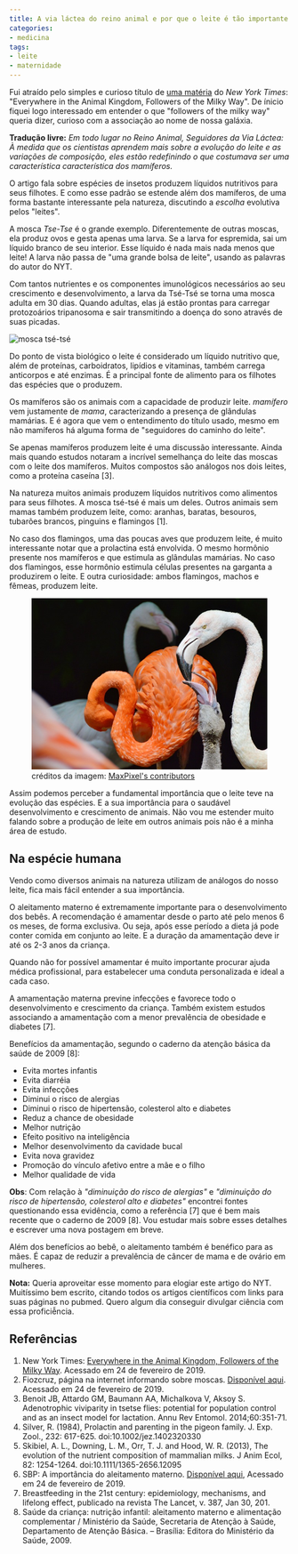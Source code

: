 ```yaml
---
title: A via láctea do reino animal e por que o leite é tão importante
categories:
- medicina
tags:
- leite
- maternidade
---
```


Fui atraído pelo simples e curioso título de [uma matéria](https://www.nytimes.com/2019/02/11/science/milk-animals-evolution.html) do _New York Times_:  "Everywhere in the Animal Kingdom, Followers of the Milky Way". De ínicio fiquei logo interessado em entender o que "followers of the milky way" queria dizer, curioso com a associação ao nome de nossa galáxia.

**Tradução livre:** _Em todo lugar no Reino Animal, Seguidores da Via Láctea: À medida que os cientistas aprendem mais sobre a evolução do leite e as variações de composição, eles estão redefinindo o que costumava ser uma característica característica dos mamíferos._

O artigo fala sobre espécies de insetos produzem líquidos nutritivos para seus filhotes. E como esse padrão se estende além dos mamíferos, de uma forma bastante interessante pela natureza, discutindo a _escolha_ evolutiva pelos "leites".

A mosca _Tse-Tse_ é o grande exemplo. Diferentemente de outras moscas, ela produz ovos e gesta apenas uma larva. Se a larva for espremida, sai um líquido branco de seu interior. Esse líquido é nada mais nada menos que leite! A larva não passa de "uma grande bolsa de leite", usando as palavras do autor do NYT.

Com tantos nutrientes e os componentes imunológicos necessários ao seu crescimento e desenvolvimento, a larva da Tsé-Tsé se torna uma mosca adulta em 30 dias. Quando adultas, elas já estão prontas para carregar protozoários tripanosoma e sair transmitindo a doença do sono através de suas picadas.

![mosca tsé-tsé](https://upload.wikimedia.org/wikipedia/commons/thumb/c/c7/Glossina_palpalis_morsitans.jpg/800px-Glossina_palpalis_morsitans.jpg)

Do ponto de vista biológico o leite é considerado um líquido nutritivo que, além de proteínas, carboidratos, lipídios e vitaminas, também carrega anticorpos e até enzimas. É a principal fonte de alimento para os filhotes das espécies que o produzem.

Os mamíferos são os animais com a capacidade de produzir leite. _mamífero_ vem justamente de _mama_, caracterizando a presença de glândulas mamárias. E é agora que vem o entendimento do título usado, mesmo em não mamíferos há alguma forma de "seguidores do caminho do leite".

Se apenas mamíferos produzem leite é uma discussão interessante. Ainda mais quando estudos notaram a incrível semelhança do leite das moscas com o leite dos mamíferos. Muitos compostos são análogos nos dois leites, como a proteína caseína [3].

Na natureza muitos animais produzem líquidos nutritivos como alimentos para seus filhotes. A mosca tsé-tsé é mais um deles. Outros animais sem mamas também produzem leite, como: aranhas, baratas, besouros, tubarões brancos, pinguins e flamingos [1].

No caso dos flamingos, uma das poucas aves que produzem leite, é muito interessante notar que a prolactina está envolvida. O mesmo hormônio presente nos mamíferos e que estimula as glândulas mamárias. No caso dos flamingos, esse hormônio estimula células presentes na garganta a produzirem o leite. E outra curiosidade: ambos flamingos, machos e fêmeas, produzem leite.

<figure>
	<img alt="flamingo alimentando filhote" src="/assets/images/posts/2019/milky-way/flamingo-milk.jpg">
	<figcaption>créditos da imagem: <a href="https://www.maxpixel.net/Feather-Birds-Pink-Bird-Plumage-Flamingo-Bill-2528543">MaxPixel's contributors</a></figcaption>
</figure>

Assim podemos perceber a fundamental importância que o leite teve na evolução das espécies. E a sua importância para o saudável desenvolvimento e crescimento de animais. Não vou me estender muito falando sobre a produção de leite em outros animais pois não é a minha área de estudo.

## Na espécie humana

Vendo como diversos animais na natureza utilizam de análogos do nosso leite, fica mais fácil entender a sua importância.

O aleitamento materno é extremamente importante para o desenvolvimento dos bebês. A recomendação é amamentar desde o parto até pelo menos  6 os meses, de forma exclusiva. Ou seja, após esse período a dieta já pode conter comida em conjunto ao leite. E a duração da amamentação deve ir até os 2-3 anos da criança.

Quando não for possível amamentar é muito importante procurar ajuda médica profissional, para estabelecer uma conduta personalizada e ideal a cada caso.

A amamentação materna previne infecções e favorece todo o desenvolvimento e crescimento da criança. Também existem estudos associando a amamentação com a menor prevalência de obesidade e diabetes [7].

Benefícios da amamentação, segundo o caderno da atenção básica da saúde de 2009 [8]:
* Evita mortes infantis
* Evita diarréia
* Evita infecções
* Diminui o risco de alergias
* Diminui o risco de  hipertensão, colesterol alto e diabetes
* Reduz a chance de obesidade
* Melhor nutrição
* Efeito positivo na inteligência
* Melhor desenvolvimento da cavidade bucal
* Evita nova gravidez
* Promoção do vínculo afetivo entre a mãe e o filho
* Melhor qualidade de vida

**Obs**: Com relação à _"diminuição do risco de alergias"_ e _"diminuição do risco de hipertensão, colesterol alto e diabetes"_ encontrei fontes questionando essa evidência,  como a referência [7] que é bem mais recente que o caderno de 2009 [8]. Vou estudar mais sobre esses detalhes e escrever uma nova postagem em breve.

Além dos benefícios ao bebê, o aleitamento também é benéfico para as mães. É capaz de reduzir a prevalência de câncer de mama e de ovário em mulheres.

**Nota:** Queria aproveitar esse momento para elogiar este artigo do NYT. Muitíssimo bem escrito, citando todos os artigos científicos com links para suas páginas no pubmed. Quero algum dia conseguir divulgar ciência com essa proficiễncia.

## Referências
1. New York Times: [Everywhere in the Animal Kingdom, Followers of the Milky Way](https://www.nytimes.com/2019/02/11/science/milk-animals-evolution.html). Acessado em 24 de fevereiro de 2019.
2. Fiozcruz, página na internet informando sobre moscas. [Disponível aqui](http://www.fiocruz.br/biosseguranca/Bis/infantil/moscas.htm). Acessado em 24 de fevereiro de 2019.
3. Benoit JB, Attardo GM, Baumann AA, Michalkova V, Aksoy S. Adenotrophic viviparity in tsetse flies: potential for population control and as an insect model for lactation. Annu Rev Entomol. 2014;60:351-71.
4. Silver, R. (1984), Prolactin and parenting in the pigeon family. J. Exp. Zool., 232: 617-625. doi:10.1002/jez.1402320330
5. Skibiel, A. L., Downing, L. M., Orr, T. J. and Hood, W. R. (2013), The evolution of the nutrient composition of mammalian milks. J Anim Ecol, 82: 1254-1264. doi:10.1111/1365-2656.12095
6. SBP: A importância do aleitamento materno. [Disponível aqui](http://www.sbp.com.br/especiais/pediatria-para-familias/nutricao/a-importancia-do-aleitamento-materno/), Acessado em 24 de fevereiro de 2019.
7. Breastfeeding in the 21st century: epidemiology, mechanisms, and lifelong effect,  publicado na revista The Lancet, v. 387, Jan 30, 201.
8. Saúde da criança: nutrição infantil: aleitamento materno e alimentação complementar / Ministério da Saúde, Secretaria de Atenção à Saúde, Departamento de Atenção Básica. – Brasília: Editora do Ministério da Saúde, 2009.
